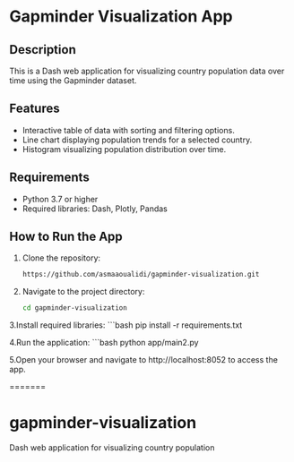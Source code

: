 # Gapminder Visualization App

## Description
This is a Dash web application for visualizing country population data over time using the Gapminder dataset.

## Features
- Interactive table of data with sorting and filtering options.
- Line chart displaying population trends for a selected country.
- Histogram visualizing population distribution over time.

## Requirements
- Python 3.7 or higher
- Required libraries: Dash, Plotly, Pandas

## How to Run the App
1. Clone the repository:
   ```bash
   https://github.com/asmaaoualidi/gapminder-visualization.git

2. Navigate to the project directory:
   ```bash
   cd gapminder-visualization

3.Install required libraries:
    ```bash
  pip install -r requirements.txt

4.Run the application:
    ```bash
  python app/main2.py

5.Open your browser and navigate to http://localhost:8052 to access the app.

=======
# gapminder-visualization
Dash web application for visualizing country population

